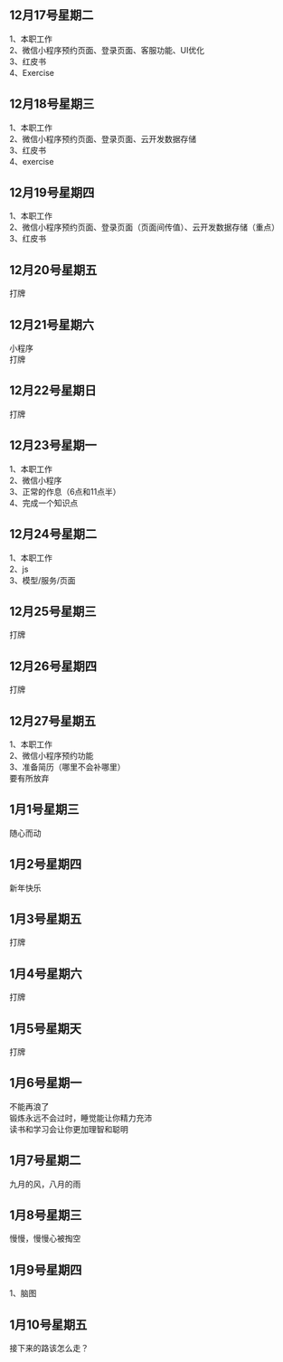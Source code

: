 ## 12月17号星期二
1、本职工作<br>
2、微信小程序预约页面、登录页面、客服功能、UI优化<br>
3、红皮书<br>
4、Exercise<br>
## 12月18号星期三
1、本职工作<br>
2、微信小程序预约页面、登录页面、云开发数据存储<br>
3、红皮书<br>
4、exercise<br>
## 12月19号星期四
1、本职工作<br>
2、微信小程序预约页面、登录页面（页面间传值）、云开发数据存储（重点）<br>
3、红皮书<br>
## 12月20号星期五
打牌<br>
## 12月21号星期六
小程序<br>
打牌<br>
## 12月22号星期日
打牌<br>
## 12月23号星期一
1、本职工作<br>
2、微信小程序<br>
3、正常的作息（6点和11点半）<br>
4、完成一个知识点<br>
## 12月24号星期二
1、本职工作<br>
2、js<br>
3、模型/服务/页面<br>
## 12月25号星期三
打牌<br>
## 12月26号星期四
打牌<br>
## 12月27号星期五
1、本职工作<br>
2、微信小程序预约功能<br>
3、准备简历（哪里不会补哪里）<br>
要有所放弃<br>
## 1月1号星期三
随心而动<br>
## 1月2号星期四
新年快乐<br>
## 1月3号星期五
打牌<br>
## 1月4号星期六
打牌<br>
## 1月5号星期天
打牌<br>
## 1月6号星期一
不能再浪了<br>
锻炼永远不会过时，睡觉能让你精力充沛<br>
读书和学习会让你更加理智和聪明<br>
## 1月7号星期二
九月的风，八月的雨<br>
## 1月8号星期三
慢慢，慢慢心被掏空<br>
## 1月9号星期四
1、脑图<br>
## 1月10号星期五
接下来的路该怎么走？<br>